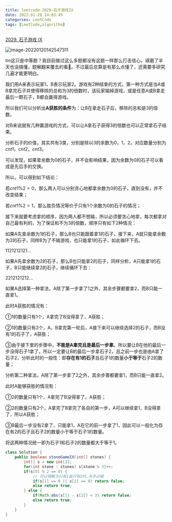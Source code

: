 ```yaml
---
title: leetcode-2029-石子游戏IX
date: 2022-01-20 14:03:49
categories: LeetCode
tags: [LeetCode,algorithm]
---
```


[2029. 石子游戏 IX](https://leetcode-cn.com/problems/stone-game-ix/)

![image-20220120142547311](https://gitee.com/cao_ziqiang/img/raw/master/20220120142547.png)

tm这只是中等题？我目前做过这么多题都没有这题一样那么打击信心，琢磨了半天也没搞懂，题解翻来覆去的看🤣。不过最后总算是有那么点懂了，还需要多研究几遍才能更明白。

我们用A来表示玩家1，B表示玩家2。游戏有2种结束的方式，第一种方式是当A或B拿完石子并使得移除的总和为3的倍数时，该玩家输掉游戏，或是任意A或B拿走最后一颗石子，B都会赢得游戏。

所以我们可以分析出**A获胜的条件**为：让B在拿走石子后，移除的总和是3的倍数。

对B来说就有几种赢游戏的方式，可以让A拿石子获得3的倍数也可以正常拿石子结束。

分析石子的价值，其实共有$3$类，分别是除以3的余数为$0，1，2$。对应数量分别为$cnt1$，$cnt2$，$cnt3$。

可以发现，如果拿余数为0的石子，并不会影响结果，因为余数为0的石子可以看成是先后手的交换。

所以，可以得到如下结论：

若$cnt1\%2=0$，那么两人可以分别贪心地都拿余数为0的石子，直到没有，并不改变结果；

若$cnt1\%2=1$，那么胜负情况等价于只有$1$个余数为0的石子的情况；

接下来就要考虑拿的顺序，因为两人都不想输，所以必须要贪心地拿，每次都拿对自己最有利的，为了保证和不为3的倍数，顺序只有如下2种情况：

如果A先拿余数为1的石子，那么B也只能跟着拿1的石子，接下来，A就只能拿余数为2的石子，同样B为了不输游戏，也只能拿1的石子，如此循环下去。

$1121212121...$

如果A先拿余数为2的石子，那么B也只能拿2的石子，同样分析，A只能拿1的石子，B只能继续拿2的石子，继续循环下去：

$2212121212...$

如果A选择第一种拿法，A除了第一步拿了1之外，其余步骤都要拿2，而B只能一直拿1。

此时A获胜的情况有：

①1的数量只有1个，A拿完了B没得拿了，A获胜；

②1的数量只有2个，A，B拿完第一轮后，A接下来可以继续选择2的石子，而B没有1的石子了，A获胜；

③由于接下里的步骤中，**不能是A拿完且是最后一步拿**。所以要让B在他的最后一步没得石子1拿了，所以一定要让B的最后一步拿石子2，且之前一步也是由A拿了石子2，分析此时的一般性：即**存在有1的石子**且石子1的数量**小于等于**石子2的数量；

分析第二种拿法，A除了第一步拿了2之外，其余步骤都要拿1，而B只能一直拿2。

此时A能够获胜的情况有：

①2的数量只有1个，A拿完了B没得拿了，A获胜；

②2的数量只有2个，A拿完了B拿完了各自的第一步，A可以继续拿1，B没得拿了，所以A获胜；

③B最后一步没有2拿了，只能拿1，A在它的前一步拿了1，因此可以一般化为存在有2的石子且石子2的数量小于等于石子1的数量。

将这两种情况统一即为石子1和石子2的数量都大于等于1。

```java
class Solution {
	public boolean stoneGameIX(int[] stones) {
		int[] s = new int[3];
		for(int stone : stones) s[stone % 3]++;
		if(s[0] % 2 == 0) {
			// 可以理解为只有1或只有2时,先手必输
			if(s[1] == 0 || s[2] == 0) return false;
			else return true;
		} else {
			if(Math.abs(s[1] - s[2]) < 3) return false;
			else return true;
		}
	}
}
```





